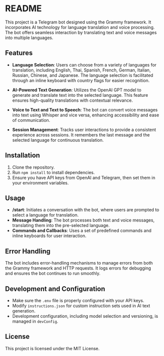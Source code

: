 # README

This project is a Telegram bot designed using the Grammy framework. It incorporates AI technology for language translation and voice processing. The bot offers seamless interaction by translating text and voice messages into multiple languages.

## Features

- **Language Selection**: Users can choose from a variety of languages for translation, including English, Thai, Spanish, French, German, Italian, Russian, Chinese, and Japanese. The language selection is facilitated through an inline keyboard with country flags for easier recognition.

- **AI-Powered Text Generation**: Utilizes the OpenAI GPT model to generate and translate text into the selected language. This feature ensures high-quality translations with contextual relevance.

- **Voice to Text and Text to Speech**: The bot can convert voice messages into text using Whisper and vice versa, enhancing accessibility and ease of communication.

- **Session Management**: Tracks user interactions to provide a consistent experience across sessions. It remembers the last message and the selected language for continuous translation.

## Installation

1. Clone the repository.
2. Run `npm install` to install dependencies.
3. Ensure you have API keys from OpenAI and Telegram, then set them in your environment variables.

## Usage

- **/start**: Initiates a conversation with the bot, where users are prompted to select a language for translation.
- **Message Handling**: The bot processes both text and voice messages, translating them into the pre-selected language.
- **Commands and Callbacks**: Uses a set of predefined commands and inline keyboards for user interaction.

## Error Handling

The bot includes error-handling mechanisms to manage errors from both the Grammy framework and HTTP requests. It logs errors for debugging and ensures the bot continues to run smoothly.

## Development and Configuration

- Make sure the `.env` file is properly configured with your API keys.
- Modify `instructions.json` for custom instruction sets used in AI text generation.
- Development configuration, including model selection and versioning, is managed in `devConfig`.

## License

This project is licensed under the MIT License.
